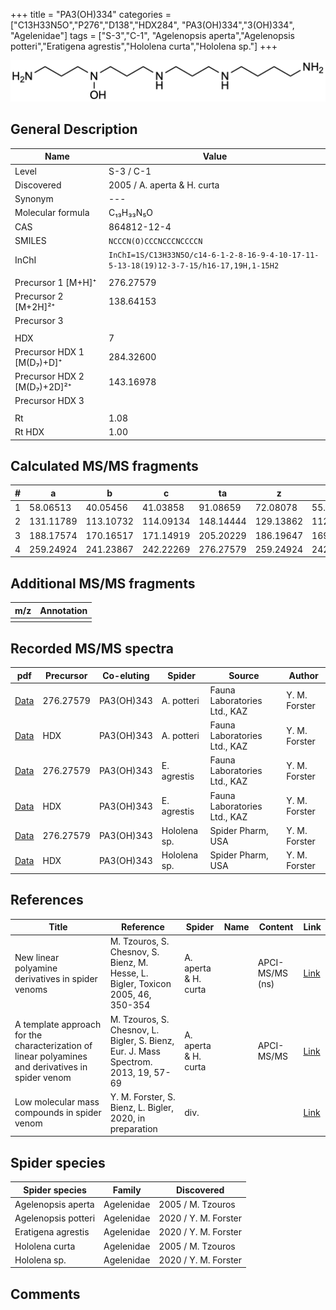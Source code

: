 +++
title = "PA3(OH)334"
categories = ["C13H33N5O","P276","D138","HDX284",
"PA3(OH)334","3(OH)334",
"Agelenidae"]
tags = ["S-3","C-1",
"Agelenopsis aperta","Agelenopsis potteri","Eratigena agrestis","Hololena curta","Hololena sp."]
+++

![](/img/PA3(OH)334.png)

## General Description

| Name                        | Value                       |
|-----------------------------|-----------------------------|
| Level                       | S-3 / C-1                   |
| Discovered                  | 2005 / A. aperta & H. curta |
| Synonym                     | ---                         |
| Molecular formula           | C₁₃H₃₃N₅O                   |
| CAS                         | 864812-12-4                 |
| SMILES | `NCCCN(O)CCCNCCCNCCCCN`  |
| InChI  | `InChI=1S/C13H33N5O/c14-6-1-2-8-16-9-4-10-17-11-5-13-18(19)12-3-7-15/h16-17,19H,1-15H2`  |
|                             |                             |
| Precursor 1 [M+H]⁺          | 276.27579                   |
| Precursor 2 [M+2H]²⁺        | 138.64153                   |
| Precursor 3                 |                             |
|                             |                             |
| HDX                         | 7                           |
| Precursor HDX 1 [M(D₇)+D]⁺   | 284.32600                   |
| Precursor HDX 2 [M(D₇)+2D]²⁺ | 143.16978                   |
| Precursor HDX 3             |                             |
|                             |                             |
| Rt                          | 1.08                            |
| Rt HDX                      | 1.00                            |

## Calculated MS/MS fragments

| # | a         | b         | c         | ta        | z         | y         | tz        |
|---|-----------|-----------|-----------|-----------|-----------|-----------|-----------|
| 1 | 58.06513 | 40.05456 | 41.03858 | 91.08659 | 72.08078 | 55.05423 | 89.10732 |
| 2 | 131.11789 | 113.10732 | 114.09134 | 148.14444 | 129.13862 | 112.11208 | 146.16517 |
| 3 | 188.17574 | 170.16517 | 171.14919 | 205.20229 | 186.19647 | 169.16993 | 219.21794 |
| 4 | 259.24924 | 241.23867 | 242.22269 | 276.27579 | 259.24924 | 242.22269 | 276.27579 |

## Additional MS/MS fragments

| m/z | Annotation |
|-----|------------|
|     |            |

## Recorded MS/MS spectra

| pdf                                                      | Precursor | Co-eluting | Spider      | Source                       | Author        |
|----------------------------------------------------------|-----------|------------|-------------|------------------------------|---------------|
| [Data](/pdf/A-potteri/276_PA3(OH)334_PA3(OH)343_Ap.pdf) | 276.27579 | PA3(OH)343          | A. potteri | Fauna Laboratories Ltd., KAZ | Y. M. Forster |
| [Data](/pdf/A-potteri/276_PA3(OH)334_PA3(OH)343_Ap_HDX.pdf) | HDX | PA3(OH)343          | A. potteri | Fauna Laboratories Ltd., KAZ | Y. M. Forster |
| [Data](/pdf/E-agrestis/276_PA3(OH)334_PA3(OH)343_Ea.pdf) | 276.27579 | PA3(OH)343 | E. agrestis | Fauna Laboratories Ltd., KAZ | Y. M. Forster |
| [Data](/pdf/E-agrestis/276_PA3(OH)334_PA3(OH)343_Ea_HDX.pdf) | HDX | PA3(OH)343 | E. agrestis | Fauna Laboratories Ltd., KAZ | Y. M. Forster |
| [Data](/pdf/Hololena-sp/276_PA3(OH)334_PA3(OH)343_Ho-sp.pdf) | 276.27579 | PA3(OH)343          | Hololena sp. | Spider Pharm, USA | Y. M. Forster |
| [Data](/pdf/Hololena-sp/276_PA3(OH)334_PA3(OH)343_Ho-sp_HDX.pdf) | HDX | PA3(OH)343          | Hololena sp. | Spider Pharm, USA | Y. M. Forster |

## References

| Title                                                                                             | Reference                                                                           | Spider               | Name | Content         | Link                                                  |
|---------------------------------------------------------------------------------------------------|-------------------------------------------------------------------------------------|----------------------|------|-----------------|-------------------------------------------------------|
| New linear polyamine derivatives in spider venoms                                                 | M. Tzouros, S. Chesnov, S. Bienz, M. Hesse, L. Bigler, Toxicon 2005, 46, 350-354    | A. aperta & H. curta |      | APCI-MS/MS (ns) | [Link](https://doi.org/10.1016/j.toxicon.2005.04.018) |
| A template approach for the characterization of linear polyamines and derivatives in spider venom | M. Tzouros, S. Chesnov, L. Bigler, S. Bienz, Eur. J. Mass Spectrom. 2013, 19, 57-69 | A. aperta & H. curta |      | APCI-MS/MS      | [Link](https://doi.org/10.1255/ejms.1213)             |
| Low molecular mass compounds in spider venom      | Y. M. Forster, S. Bienz, L. Bigler, 2020, in preparation          | div.       |   |   | [Link](unknown) |

## Spider species

| Spider species     | Family     | Discovered           |
|--------------------|------------|----------------------|
| Agelenopsis aperta | Agelenidae | 2005 / M. Tzouros    |
| Agelenopsis potteri | Agelenidae | 2020 / Y. M. Forster |
| Eratigena agrestis | Agelenidae | 2020 / Y. M. Forster |
| Hololena curta     | Agelenidae | 2005 / M. Tzouros    |
| Hololena sp. | Agelenidae | 2020 / Y. M. Forster |

## Comments
